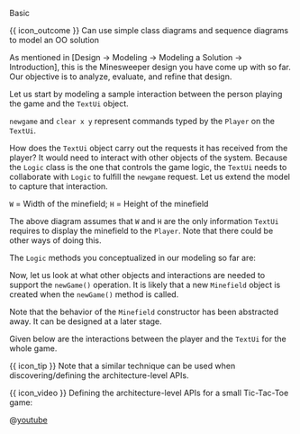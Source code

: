 <span id="title">Basic</span>

<span id="prereqs"><panel src="../../../modeling/modelingBehaviors/sequenceDiagramsBasic/unit-inElsewhere-asFlat.md" boilerplate header="%%{{ icon_prereq }} Design → Modeling → Modeling Behaviors → Sequence Diagrams → Basic%%" popup-url="{{ baseUrl }}/modeling/modelingBehaviors/sequenceDiagramsBasic" />
<panel src="../../../modeling/modelingStructures/classDiagramsBasic/unit-inElsewhere-asFlat.md" boilerplate header="%%{{ icon_prereq }} Design → Modeling → Modeling Structures → Class Diagrams → Basic%%" popup-url="{{ baseUrl }}/modeling/modelingStructures/classDiagramsBasic" /></span>

<span id="outcomes">{{ icon_outcome }} Can use simple class diagrams and sequence diagrams to model an OO solution</span>

<div id="body">

As mentioned in [<trigger trigger="click" for="modal:basicModelling-modelingIntro">Design → Modeling → Modeling a Solution → Introduction</trigger>], this is the Minesweeper design you have come up with so far. Our objective is to analyze, evaluate, and refine that design.

<modal large header="Textbook {{ icon_embedding }}" id="modal:basicModelling-modelingIntro">
  <include src="../introduction/unit-inElsewhere-asFlat.md" boilerplate/>
</modal>

<pic src="{{baseUrl}}/modeling/modelingASolution/introduction/images/textLogicMinefieldCell.png" height="50" />
<p/>

Let us start by modeling a sample interaction between the person playing the game and the `TextUi` object.

<box>

<pic src="{{baseUrl}}/modeling/modelingASolution/basic/images/playerText.png" height="300" />
<p/>

`newgame` and `clear x y` represent commands typed by the `Player` on the `TextUi`.

</box>

How does the `TextUi` object carry out the requests it has received from the player? It would need to interact with other objects of the system. Because the `Logic` class is the one that controls the game logic, the `TextUi` needs to collaborate with `Logic` to fulfill the `newgame` request. Let us extend the model to capture that interaction.

<box>

<pic src="{{baseUrl}}/modeling/modelingASolution/basic/images/playerTextLogic.png" height="280" />
<p/>

`W` = Width of the minefield; `H` =  Height of the minefield

</box>

The above diagram assumes that `W` and `H` are the only information `TextUi` requires to display the minefield to the `Player`. Note that there could be other ways of doing this.

The `Logic` methods you conceptualized in our modeling so far are:

<box>

<pic src="{{baseUrl}}/modeling/modelingASolution/basic/images/textLogicMinefieldCell.png" height="115" />

</box>

Now, let us look at what other objects and interactions are needed to support the `newGame()` operation.  It is likely that a new `Minefield` object is created when the `newGame()` method is called.

<box>

<pic src="{{baseUrl}}/modeling/modelingASolution/basic/images/logicMinefield.png" height="150" />

</box>

Note that the behavior of the `Minefield` constructor has been abstracted away. It can be designed at a later stage.

Given below are the interactions between the player and the `TextUi` for the whole game.


<box>

<pic src="{{baseUrl}}/modeling/modelingASolution/basic/images/playerTextLoop.png" height="300" />
<p/>

</box><p/>

<box>

{{ icon_tip }} Note that <tooltip content="using sequence diagrams">a similar technique</tooltip> can be used when discovering/defining the architecture-level APIs.

<div v-closeable alt="Tic-Tac-Toe Video" class="non-printable">

{{ icon_video }} Defining the architecture-level APIs for a small Tic-Tac-Toe game:

@[youtube](Un80XoRT1ME)

</div>

</box>

</div>

<div id="extras">
</div>

